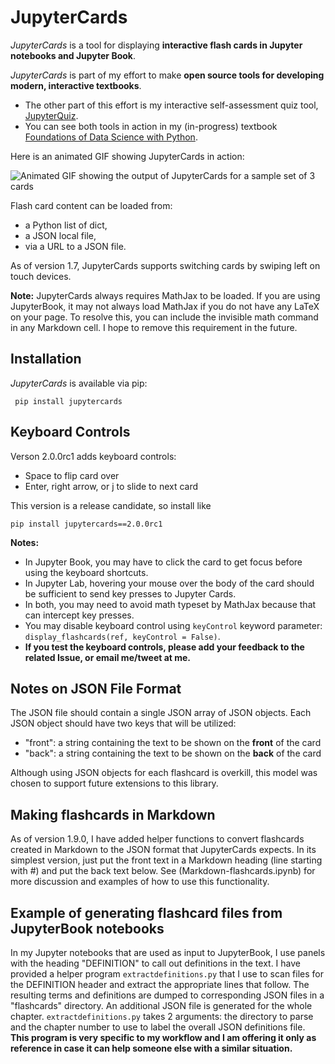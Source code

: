 
# JupyterCards
*JupyterCards* is a tool for displaying **interactive flash cards in Jupyter notebooks and Jupyter Book**. 

*JupyterCards* is part of my effort to make **open source tools for developing modern, interactive textbooks**.
* The other part of this effort is my interactive self-assessment quiz tool, 
[JupyterQuiz](https://github.com/jmshea/jupyterquiz).  
* You can see both tools in action in my 
(in-progress) textbook [Foundations of Data Science with Python](https://jmshea.github.io/Foundations-of-Data-Science-with-Python/).

Here is an animated GIF showing JupyterCards in action:

![Animated GIF showing the output of JupyterCards for a sample set of 3 cards](flashcards.gif)

Flash card content can be loaded from:
* a Python list of dict,
* a JSON local file,
* via a URL to a JSON file.

As of version 1.7, JupyterCards supports switching cards by swiping left on touch devices. 

**Note:** JupyterCards always requires MathJax to be loaded. If you are using JupyterBook,
it may not always load MathJax if you do not have any LaTeX on your page. To resolve this, 
you can include the invisible math command $\,\!$ in any Markdown cell. I hope to remove
this requirement in the future.


## Installation 

*JupyterCards* is available via pip:

``` pip install jupytercards```

## Keyboard Controls

Verson 2.0.0rc1 adds keyboard controls:
* Space to flip card over
* Enter, right arrow, or j to slide to next card

This version is a release candidate, so install like

`pip install jupytercards==2.0.0rc1`

**Notes:** 
* In Jupyter Book, you may have to click the card to get focus before using the keyboard shortcuts. 
* In Jupyter Lab, hovering your mouse over the body of the card should be sufficient to send key presses to Jupyter Cards.
* In both, you may need to avoid math typeset by MathJax because that can intercept key presses.
* You may disable keyboard control using `keyControl` keyword parameter: `display_flashcards(ref, keyControl = False)`.
* **If you test the keyboard controls, please add your feedback to the related Issue, or email me/tweet at me.**


## Notes on JSON File Format
The JSON file should contain a single JSON array of JSON objects. Each JSON object should have two keys
that will be utilized:
* "front": a string containing the text to be shown on the **front** of the card
* "back": a string containing the text to be shown on the **back** of the card

Although using JSON objects for each flashcard is overkill, this model was
chosen to support future extensions to this library.

## Making flashcards in Markdown 

As of version 1.9.0, I have added helper functions to convert flashcards created in Markdown to the
JSON format that JupyterCards expects. In its simplest version, just put the front text in a Markdown
heading (line starting with #) and put the back text below.   See (Markdown-flashcards.ipynb) for
more discussion and examples of how to use this functionality.

## Example of generating flashcard files from JupyterBook notebooks

In my Jupyter notebooks that are used as input to JupyterBook, I use panels with
the heading "DEFINITION" to call out definitions in the text. I have provided a
helper program `extractdefinitions.py` that I use to scan files for the
DEFINITION header and extract the appropriate lines that follow. The resulting
terms and definitions are dumped to corresponding JSON files in a "flashcards"
directory. An additional JSON file is generated for the whole chapter.
`extractdefinitions.py` takes 2 arguments: the directory to parse and the
chapter number to use to label the overall JSON definitions file. **This program
is very specific to my workflow and I am offering it only as reference in case
it can help someone else with a similar situation.**
